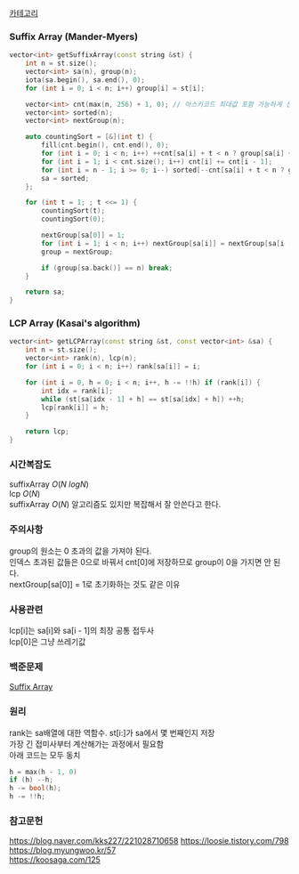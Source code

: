 [카테고리](/README.md)
### Suffix Array (Mander-Myers)
```cpp
vector<int> getSuffixArray(const string &st) {
    int n = st.size();
    vector<int> sa(n), group(n);
    iota(sa.begin(), sa.end(), 0);
    for (int i = 0; i < n; i++) group[i] = st[i];

    vector<int> cnt(max(n, 256) + 1, 0); // 아스키코드 최대값 포함 가능하게 선언
    vector<int> sorted(n);
    vector<int> nextGroup(n);

    auto countingSort = [&](int t) {
        fill(cnt.begin(), cnt.end(), 0);
        for (int i = 0; i < n; i++) ++cnt[sa[i] + t < n ? group[sa[i] + t] : 0];
        for (int i = 1; i < cnt.size(); i++) cnt[i] += cnt[i - 1];
        for (int i = n - 1; i >= 0; i--) sorted[--cnt[sa[i] + t < n ? group[sa[i] + t] : 0]] = sa[i];
        sa = sorted;
    };

    for (int t = 1; ; t <<= 1) {
        countingSort(t);
        countingSort(0);

        nextGroup[sa[0]] = 1;
        for (int i = 1; i < n; i++) nextGroup[sa[i]] = nextGroup[sa[i - 1]] +  (group[sa[i - 1]] != group[sa[i]] || group[sa[i - 1] + t] != group[sa[i] + t]);
        group = nextGroup;

        if (group[sa.back()] == n) break;
    }

    return sa;
}
```
### LCP Array (Kasai's algorithm)
```cpp
vector<int> getLCPArray(const string &st, const vector<int> &sa) {
    int n = st.size();
    vector<int> rank(n), lcp(n);
    for (int i = 0; i < n; i++) rank[sa[i]] = i;

    for (int i = 0, h = 0; i < n; i++, h -= !!h) if (rank[i]) {
        int idx = rank[i];
        while (st[sa[idx - 1] + h] == st[sa[idx] + h]) ++h;
        lcp[rank[i]] = h;
    }

    return lcp;
}
```
### 시간복잡도 
suffixArray $O(N~logN)$   
lcp $O(N)$   
suffixArray $O(N)$ 알고리즘도 있지만 복잡해서 잘 안쓴다고 한다.

### 주의사항
group의 원소는 0 초과의 값을 가져야 된다.   
인덱스 초과된 값들은 0으로 바꿔서 cnt[0]에 저장하므로 group이 0을 가지면 안 된다.   
nextGroup[sa[0]] = 1로 초기화하는 것도 같은 이유   

### 사용관련
lcp[i]는 sa[i]와 sa[i - 1]의 최장 공통 접두사   
lcp[0]은 그냥 쓰레기값

### 백준문제
[Suffix Array](https://www.acmicpc.net/problem/9248)

### 원리
rank는 sa배열에 대한 역함수. st[i:]가 sa에서 몇 번째인지 저장   
가장 긴 접미사부터 계산해가는 과정에서 필요함   
아래 코드는 모두 동치
```cpp
h = max(h - 1, 0)
if (h) --h;
h -= bool(h);
h -= !!h;
```

### 참고문헌
https://blog.naver.com/kks227/221028710658
https://loosie.tistory.com/798   
https://blog.myungwoo.kr/57   
https://koosaga.com/125   